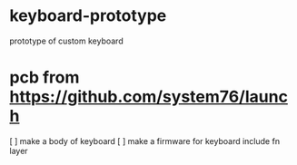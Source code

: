 # keyboard-prototype
prototype of custom keyboard
# pcb from https://github.com/system76/launch

[ ] make a body of keyboard
[ ] make a firmware for keyboard include fn layer
